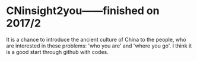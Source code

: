 # CNinsight2you——finished on 2017/2
It is a chance to introduce the ancient culture of China to the people, who are interested in these problems: 'who you are' and 'where you go'. I think it is a good start through github with codes.

